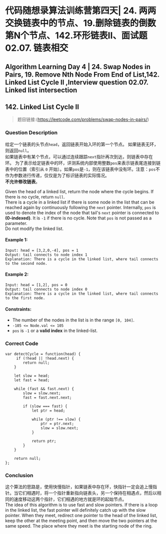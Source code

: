 
# 代码随想录算法训练营第四天| 24. 两两交换链表中的节点、19.删除链表的倒数第N个节点、142.环形链表II、面试题 02.07. 链表相交
## Algorithm Learning Day 4 | 24. Swap Nodes in Pairs, 19. Remove Nth Node From End of List,142. Linked List Cycle II ,Interview question 02.07. Linked list intersection


## 142. Linked List Cycle II
> 题目链接:(https://leetcode.com/problems/swap-nodes-in-pairs/)

### Question Description
给定一个链表的头节点`head`，返回链表开始入环的第一个节点。 如果链表无环，则返回`null`。<br>
如果链表中有某个节点，可以通过连续跟踪`next`指针再次到达，则链表中存在环。 为了表示给定链表中的环，评测系统内部使用整数`pos`来表示链表尾连接到链表中的位置（索引从 `0` 开始）。如果`pos`是`-1`，则在该链表中没有环。注意：`pos`不作为参数进行传递，仅仅是为了标识链表的实际情况。<br>
**不允许修改链表**。

Given the head of a linked list, return the node where the cycle begins. If there is no cycle, return `null`.<br>
There is a cycle in a linked list if there is some node in the list that can be reached again by continuously following the `next` pointer. Internally, `pos` is used to denote the index of the node that tail's `next` pointer is connected to **(0-indexed)**. It is `-1` if there is no cycle. Note that `pos` is not passed as a parameter.<br>
Do not modify the linked list.<br>

#### Example 1:
```
Input: head = [3,2,0,-4], pos = 1
Output: tail connects to node index 1
Explanation: There is a cycle in the linked list, where tail connects to the second node.
```
#### Example 2:
```
Input: head = [1,2], pos = 0
Output: tail connects to node index 0
Explanation: There is a cycle in the linked list, where tail connects to the first node.
```
#### Constraints:
- The number of the nodes in the list is in the range `[0, 104]`.
- `-105 <= Node.val <= 105`
- `pos` is `-1` or a **valid index** in the linked-list.

### Correct Code
```
var detectCycle = function(head) {
     if (!head || !head.next) {
        return null;
    }
    
    let slow = head;
    let fast = head;
    
    while (fast && fast.next) {
        slow = slow.next;
        fast = fast.next.next;
        
        if (slow === fast) {
            let ptr = head;
            
            while (ptr !== slow) {
                ptr = ptr.next;
                slow = slow.next;
            }
            
            return ptr;
        }
    }
    
    return null;
};
```
### Conclusion
这个算法的思路是，使用快慢指针，如果链表中存在环，快指针一定会追上慢指针。当它们相遇时，将一个指针重新指向链表头，另一个保持在相遇点，然后以相同的速度移动这两个指针，它们相遇的地方就是环的起始节点。<br>
The idea of ​​this algorithm is to use fast and slow pointers. If there is a loop in the linked list, the fast pointer will definitely catch up with the slow pointer. When they meet, redirect one pointer to the head of the linked list, keep the other at the meeting point, and then move the two pointers at the same speed. The place where they meet is the starting node of the ring.
